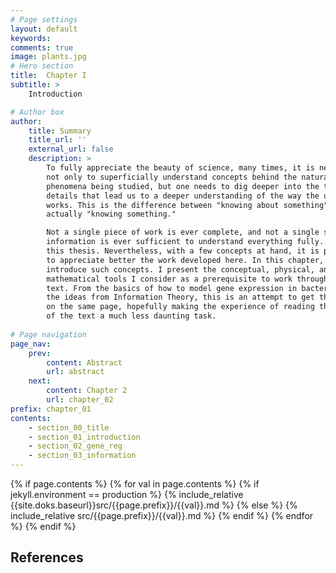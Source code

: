 ```yaml
---
# Page settings
layout: default
keywords:
comments: true
image: plants.jpg
# Hero section
title:  Chapter I
subtitle: >  
    Introduction

# Author box
author:
    title: Summary
    title_url: ''
    external_url: false
    description: >
        To fully appreciate the beauty of science, many times, it is necessary
        not only to superficially understand concepts behind the natural 
        phenomena being studied, but one needs to dig deeper into the technical
        details that lead us to a deeper understanding of the way the universe 
        works. This is the difference between "knowing about something" and 
        actually "knowing something."

        Not a single piece of work is ever complete, and not a single source of
        information is ever sufficient to understand everything fully. Let alone
        this thesis. Nevertheless, with a few concepts at hand, it is possible 
        to appreciate better the work developed here. In this chapter, I 
        introduce such concepts. I present the conceptual, physical, and 
        mathematical tools I consider as a prerequisite to work through this
        text. From the basics of how to model gene expression in bacteria to
        the ideas from Information Theory, this is an attempt to get the reader
        on the same page, hopefully making the experience of reading the rest
        of the text a much less daunting task. 
         
# Page navigation
page_nav:
    prev:
        content: Abstract
        url: abstract
    next:
        content: Chapter 2
        url: chapter_02
prefix: chapter_01
contents:
    - section_00_title
    - section_01_introduction
    - section_02_gene_reg
    - section_03_information
---
```


{% if page.contents %}
{% for val in page.contents %}
{% if jekyll.environment == production %}
{% include_relative {{site.doks.baseurl}}src/{{page.prefix}}/{{val}}.md %}
{% else %}
{% include_relative src/{{page.prefix}}/{{val}}.md %}
{% endif %}
{% endfor %}
{% endif %}

## References
